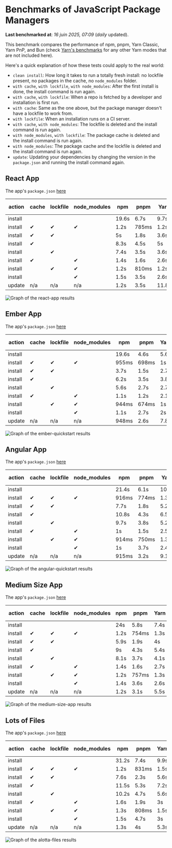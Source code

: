 # Benchmarks of JavaScript Package Managers

**Last benchmarked at**: _16 juin 2025, 07:09_ (_daily_ updated).

This benchmark compares the performance of npm, pnpm, Yarn Classic, Yarn PnP, and Bun (check [Yarn's benchmarks](https://yarnpkg.com/benchmarks) for any other Yarn modes that are not included here).

Here's a quick explanation of how these tests could apply to the real world:

- `clean install`: How long it takes to run a totally fresh install: no lockfile present, no packages in the cache, no `node_modules` folder.
- `with cache`, `with lockfile`, `with node_modules`: After the first install is done, the install command is run again.
- `with cache`, `with lockfile`: When a repo is fetched by a developer and installation is first run.
- `with cache`: Same as the one above, but the package manager doesn't have a lockfile to work from.
- `with lockfile`: When an installation runs on a CI server.
- `with cache`, `with node_modules`: The lockfile is deleted and the install command is run again.
- `with node_modules`, `with lockfile`: The package cache is deleted and the install command is run again.
- `with node_modules`: The package cache and the lockfile is deleted and the install command is run again.
- `update`: Updating your dependencies by changing the version in the `package.json` and running the install command again.

## React App

The app's `package.json` [here](./fixtures/react-app/package.json)

| action  | cache | lockfile | node_modules| npm | pnpm | Yarn | Yarn PnP | Bun |
| ---     | ---   | ---      | ---         | --- | ---  | ---  | ---      | --- |
| install |       |          |             | 19.6s | 6.7s | 9.7s | 2.6s | 1.4s |
| install | ✔     | ✔        | ✔           | 1.2s | 785ms | 1.2s | n/a | 34ms |
| install | ✔     | ✔        |             | 5s | 1.8s | 3.6s | 982ms | 437ms |
| install | ✔     |          |             | 8.3s | 4.5s | 5s | 2.3s | 431ms |
| install |       | ✔        |             | 7.4s | 3.5s | 3.6s | 973ms | 429ms |
| install | ✔     |          | ✔           | 1.4s | 1.6s | 2.6s | n/a | 35ms |
| install |       | ✔        | ✔           | 1.2s | 810ms | 1.2s | n/a | 31ms |
| install |       |          | ✔           | 1.5s | 3.5s | 2.6s | n/a | 31ms |
| update  | n/a | n/a | n/a | 1.2s | 3.5s | 11.8s | 3s | 35ms |

<img alt="Graph of the react-app results" src="results/img/react-app.svg" />

## Ember App

The app's `package.json` [here](./fixtures/ember-quickstart/package.json)

| action  | cache | lockfile | node_modules| npm | pnpm | Yarn | Yarn PnP | Bun |
| ---     | ---   | ---      | ---         | --- | ---  | ---  | ---      | --- |
| install |       |          |             | 19.6s | 4.6s | 5.6s | 2.3s | 1.3s |
| install | ✔     | ✔        | ✔           | 955ms | 698ms | 1s | n/a | 27ms |
| install | ✔     | ✔        |             | 3.7s | 1.5s | 2.7s | 865ms | 355ms |
| install | ✔     |          |             | 6.2s | 3.5s | 3.8s | 1.9s | 355ms |
| install |       | ✔        |             | 5.6s | 2.7s | 2.7s | 867ms | 346ms |
| install | ✔     |          | ✔           | 1.1s | 1.2s | 2.1s | n/a | 27ms |
| install |       | ✔        | ✔           | 944ms | 674ms | 1s | n/a | 24ms |
| install |       |          | ✔           | 1.1s | 2.7s | 2s | n/a | 24ms |
| update  | n/a | n/a | n/a | 948ms | 2.6s | 7.8s | 2.7s | 27ms |

<img alt="Graph of the ember-quickstart results" src="results/img/ember-quickstart.svg" />

## Angular App

The app's `package.json` [here](./fixtures/angular-quickstart/package.json)

| action  | cache | lockfile | node_modules| npm | pnpm | Yarn | Yarn PnP | Bun |
| ---     | ---   | ---      | ---         | --- | ---  | ---  | ---      | --- |
| install |       |          |             | 21.4s | 6.1s | 10.7s | 2.7s | 1.8s |
| install | ✔     | ✔        | ✔           | 916ms | 774ms | 1.3s | n/a | 29ms |
| install | ✔     | ✔        |             | 7.7s | 1.8s | 5.2s | 1.2s | 867ms |
| install | ✔     |          |             | 10.8s | 4.3s | 6.5s | 2.3s | 827ms |
| install |       | ✔        |             | 9.7s | 3.8s | 5.2s | 1.2s | 832ms |
| install | ✔     |          | ✔           | 1s | 1.5s | 2.5s | n/a | 29ms |
| install |       | ✔        | ✔           | 914ms | 750ms | 1.3s | n/a | 26ms |
| install |       |          | ✔           | 1s | 3.7s | 2.4s | n/a | 26ms |
| update  | n/a | n/a | n/a | 915ms | 3.2s | 9.1s | 2.5s | 33ms |

<img alt="Graph of the angular-quickstart results" src="results/img/angular-quickstart.svg" />

## Medium Size App

The app's `package.json` [here](./fixtures/medium-size-app/package.json)

| action  | cache | lockfile | node_modules| npm | pnpm | Yarn | Yarn PnP | Bun |
| ---     | ---   | ---      | ---         | --- | ---  | ---  | ---      | --- |
| install |       |          |             | 24s | 5.8s | 7.4s | 2.8s | 1.3s |
| install | ✔     | ✔        | ✔           | 1.2s | 754ms | 1.3s | n/a | 31ms |
| install | ✔     | ✔        |             | 5.9s | 1.9s | 4s | 1.1s | 480ms |
| install | ✔     |          |             | 9s | 4.3s | 5.4s | 2.4s | 485ms |
| install |       | ✔        |             | 8.1s | 3.7s | 4.1s | 1.1s | 467ms |
| install | ✔     |          | ✔           | 1.4s | 1.6s | 2.7s | n/a | 31ms |
| install |       | ✔        | ✔           | 1.2s | 757ms | 1.3s | n/a | 28ms |
| install |       |          | ✔           | 1.4s | 3.6s | 2.6s | n/a | 28ms |
| update  | n/a | n/a | n/a | 1.2s | 3.1s | 5.5s | 2.3s | 39ms |

<img alt="Graph of the medium-size-app results" src="results/img/medium-size-app.svg" />

## Lots of Files

The app's `package.json` [here](./fixtures/alotta-files/package.json)

| action  | cache | lockfile | node_modules| npm | pnpm | Yarn | Yarn PnP | Bun |
| ---     | ---   | ---      | ---         | --- | ---  | ---  | ---      | --- |
| install |       |          |             | 31.2s | 7.4s | 9.9s | 3.4s | 1.9s |
| install | ✔     | ✔        | ✔           | 1.2s | 831ms | 1.5s | n/a | 40ms |
| install | ✔     | ✔        |             | 7.6s | 2.3s | 5.6s | 1.3s | 717ms |
| install | ✔     |          |             | 11.5s | 5.3s | 7.2s | 2.8s | 717ms |
| install |       | ✔        |             | 10.2s | 4.7s | 5.6s | 1.3s | 717ms |
| install | ✔     |          | ✔           | 1.6s | 1.9s | 3s | n/a | 39ms |
| install |       | ✔        | ✔           | 1.3s | 808ms | 1.5s | n/a | 35ms |
| install |       |          | ✔           | 1.5s | 4.7s | 3s | n/a | 36ms |
| update  | n/a | n/a | n/a | 1.3s | 4s | 5.3s | 2.8s | 91ms |

<img alt="Graph of the alotta-files results" src="results/img/alotta-files.svg" />